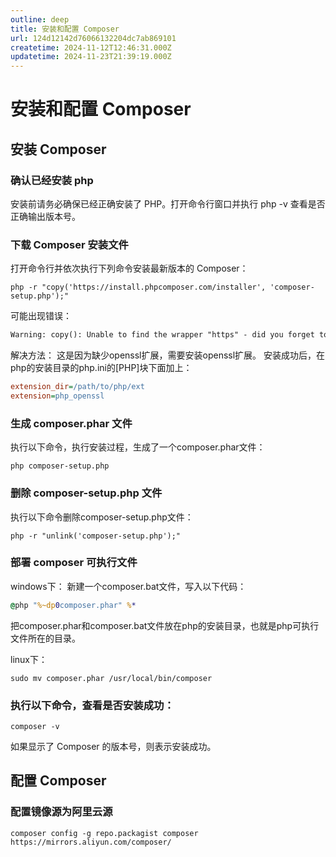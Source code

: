 ```yaml
---
outline: deep
title: 安装和配置 Composer
url: 124d12142d76066132204dc7ab869101
createtime: 2024-11-12T12:46:31.000Z
updatetime: 2024-11-23T21:39:19.000Z
---
```


# 安装和配置 Composer

## 安装 Composer
### 确认已经安装 php
安装前请务必确保已经正确安装了 PHP。打开命令行窗口并执行 php -v 查看是否正确输出版本号。

### 下载 Composer 安装文件
打开命令行并依次执行下列命令安装最新版本的 Composer：
```shell
php -r "copy('https://install.phpcomposer.com/installer', 'composer-setup.php');"
```
可能出现错误：
```txt
Warning: copy(): Unable to find the wrapper "https" - did you forget to enable it when you configured PHP? in Command line code on line 1
```

解决方法：
这是因为缺少openssl扩展，需要安装openssl扩展。
安装成功后，在php的安装目录的php.ini的[PHP]块下面加上：
```ini
extension_dir=/path/to/php/ext
extension=php_openssl
```

### 生成 composer.phar 文件
执行以下命令，执行安装过程，生成了一个composer.phar文件：
```shell
php composer-setup.php
```

### 删除 composer-setup.php 文件
执行以下命令删除composer-setup.php文件：
```shell
php -r "unlink('composer-setup.php');"
```

### 部署 composer 可执行文件
windows下：
新建一个composer.bat文件，写入以下代码：
```bat
@php "%~dp0composer.phar" %*
```
把composer.phar和composer.bat文件放在php的安装目录，也就是php可执行文件所在的目录。

linux下：
```shell
sudo mv composer.phar /usr/local/bin/composer
```

### 执行以下命令，查看是否安装成功：
```shell
composer -v
```
如果显示了 Composer 的版本号，则表示安装成功。


## 配置 Composer

### 配置镜像源为阿里云源
```shell
composer config -g repo.packagist composer https://mirrors.aliyun.com/composer/
```
